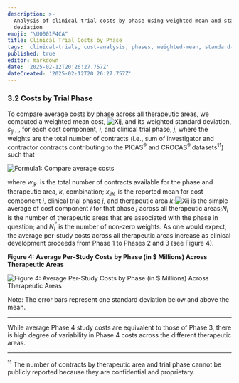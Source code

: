 ```yaml
---
description: >-
  Analysis of clinical trial costs by phase using weighted mean and standard
  deviation
emoji: "\U0001F4CA"
title: Clinical Trial Costs by Phase
tags: 'clinical-trials, cost-analysis, phases, weighted-mean, standard-deviation'
published: true
editor: markdown
date: '2025-02-12T20:26:27.757Z'
dateCreated: '2025-02-12T20:26:27.757Z'
---
```

### 3.2 Costs by Trial Phase

To compare average costs by phase across all therapeutic areas, we computed a weighted mean cost, ![Xij](https://aspe.hhs.gov/sites/default/files/private/images-reports/examination-clinical-trial-costs-and-barriers-drug-development/xij.png), and its weighted standard deviation, _s<sub>ij</sub>_ , , for each cost component, _i_, and clinical trial phase, _j_, where the weights are the total number of contracts (i.e., sum of investigator and contractor contracts contributing to the PICAS<sup>®</sup> and CROCAS<sup>® </sup> datasets<sup>11</sup>) such that

![Formula1: Compare average costs](https://aspe.hhs.gov/sites/default/files/private/images-reports/examination-clinical-trial-costs-and-barriers-drug-development/Formula1.png)

where _w<sub>j</sub><sub>k&nbsp;</sub>_ is the total number of contracts available for the phase and therapeutic area, _k_, combination; _x<sub>ijk&nbsp;</sub>_ is the reported mean for cost component _i_, clinical trial phase _j_, and therapeutic area _k_;![Xij](https://aspe.hhs.gov/sites/default/files/private/images-reports/examination-clinical-trial-costs-and-barriers-drug-development/xij.png) is the simple average of cost component _i_ for that phase _j_ across all therapeutic areas;_N<sub>i</sub>_ is the number of therapeutic areas that are associated with the phase in question; and _N<sub>i</sub><sup>'</sup>_ is the number of non-zero weights. As one would expect, the average per-study costs across all therapeutic areas increase as clinical development proceeds from Phase 1 to Phases 2 and 3 (see Figure 4).

**Figure 4: Average Per-Study Costs by Phase (in $ Millions) Across Therapeutic Areas**

![Figure 4: Average Per-Study Costs by Phase (in $ Millions) Across Therapeutic Areas](https://aspe.hhs.gov/sites/default/files/private/images-reports/examination-clinical-trial-costs-and-barriers-drug-development/Figure%204.png)

Note: The error bars represent one standard deviation below and above the mean.

---

While average Phase 4 study costs are equivalent to those of Phase 3, there is high degree of variability in Phase 4 costs across the different therapeutic areas.

---

<sup>11</sup> The number of contracts by therapeutic area and trial phase cannot be publicly reported because they are confidential and proprietary.


